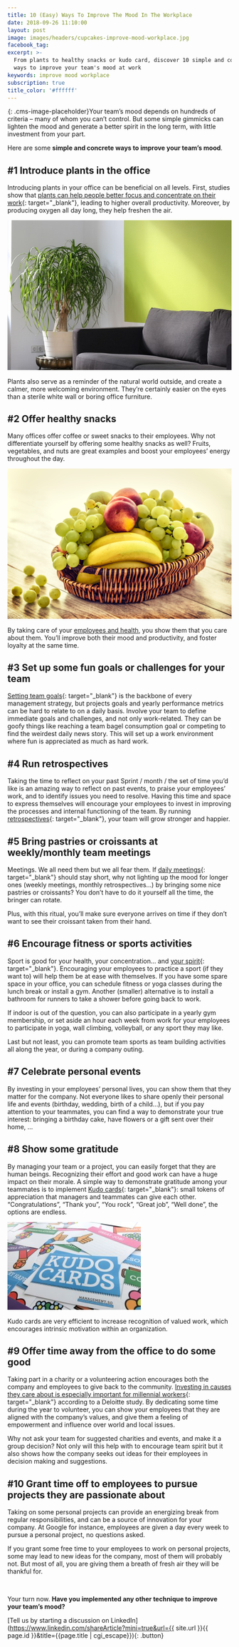 ```yaml
---
title: 10 (Easy) Ways To Improve The Mood In The Workplace
date: 2018-09-26 11:10:00
layout: post
image: images/headers/cupcakes-improve-mood-workplace.jpg
facebook_tag:
excerpt: >-
  From plants to healthy snacks or kudo card, discover 10 simple and concrete
  ways to improve your team's mood at work
keywords: improve mood workplace
subscription: true
title_color: '#ffffff'
---
```


![](data:image/png;base64,iVBORw0KGgoAAAANSUhEUgAAAAEAAAABCAYAAAAfFcSJAAAADUlEQVQYV2NYtWrVfwAG/gL+NbCogwAAAABJRU5ErkJggg==){: .cms-image-placeholder}Your team’s mood depends on hundreds of criteria – many of whom you can’t control. But some simple gimmicks can lighten the mood and generate a better spirit in the long term, with little investment from your part.&nbsp;

Here are some **simple and concrete ways to improve your team’s mood**.

## \#1 Introduce plants in the office

Introducing plants in your office can be beneficial on all levels. First, studies show that [plants can help people better focus and concentrate on their work](http://ellisonchair.tamu.edu/health-and-well-being-benefits-of-plants/#.VgrduivNMUk){: target="_blank"}, leading to higher overall productivity. Moreover, by producing oxygen all day long, they help freshen the air.

![](/uploads/office-1696739-640.jpg)

Plants also serve as a reminder of the natural world outside, and create a calmer, more welcoming environment. They’re certainly easier on the eyes than a sterile white wall or boring office furniture.

## \#2 Offer healthy snacks

Many offices offer coffee or sweet snacks to their employees. Why not differentiate yourself by offering some healthy snacks as well? Fruits, vegetables, and nuts are great examples and boost your employees’ energy throughout the day.

![](/uploads/apples-bananas-basket-235294.jpg)

By taking care of your [employees and health](/2019/03/29/why-doing-team-health-checks.html), you show them that you care about them. You’ll improve both their mood and productivity, and foster loyalty at the same time.

## \#3 Set up some fun goals or challenges for your team

[Setting team goals](http://www.themuse.com/career/what-i-learned-about-management-from-a-road-trip/){: target="_blank"} is the backbone of every management strategy, but projects goals and yearly performance metrics can be hard to relate to on a daily basis. Involve your team to define immediate goals and challenges, and not only work-related. They can be goofy things like reaching a team bagel consumption goal or competing to find the weirdest daily news story. This will set up a work environment where fun is appreciated as much as hard work.

## \#4 Run retrospectives

Taking the time to reflect on your past Sprint / month / the set of time you’d like is an amazing way to reflect on past events, to praise your employees’ work, and to identify issues you need to resolve. Having this time and space to express themselves will encourage your employees to invest in improving the processes and internal functioning of the team. By running [retrospectives](https://blog.teammood.com/2018/02/07/a-simple-guide-to-run-agile-retrospectives.html){: target="_blank"}, your team will grow stronger and happier.

## \#5 Bring pastries or croissants at weekly/monthly team meetings

Meetings. We all need them but we all fear them. If [daily meetings](https://blog.teammood.com/2018/04/18/best-practices-to-run-effective-daily-standup-meetings.html){: target="_blank"} should stay short, why not lighting up the mood for longer ones (weekly meetings, monthly retrospectives…) by bringing some nice pastries or croissants? You don’t have to do it yourself all the time, the bringer can rotate.

Plus, with this ritual, you’ll make sure everyone arrives on time if they don’t want to see their croissant taken from their hand.

## \#6 Encourage fitness or sports activities

Sport is good for your health, your concentration… and [your spirit](https://www.muhealth.org/conditions-treatments/pediatrics/adolescent-medicine/benefits-of-sports){: target="_blank"}. Encouraging your employees to practice a sport (if they want to) will help them be at ease with themselves. If you have some spare space in your office, you can schedule fitness or yoga classes during the lunch break or install a gym. Another (smaller) alternative is to install a bathroom for runners to take a shower before going back to work.

If indoor is out of the question, you can also participate in a yearly gym membership, or set aside an hour each week from work for your employees to participate in yoga, wall climbing, volleyball, or any sport they may like.

Last but not least, you can promote team sports as team building activities all along the year, or during a company outing.

## \#7 Celebrate personal events

By investing in your employees’ personal lives, you can show them that they matter for the company. Not everyone likes to share openly their personal life and events (birthday, wedding, birth of a child…), but if you pay attention to your teammates, you can find a way to demonstrate your true interest: bringing a birthday cake, have flowers or a gift sent over their home, …

## \#8 Show some gratitude&nbsp;

By managing your team or a project, you can easily forget that they are human beings. Recognizing their effort and good work can have a huge impact on their morale. A simple way to demonstrate gratitude among your teammates is to implement [Kudo cards](https://management30.com/product/kudo-cards/){: target="_blank"}\: small tokens of appreciation that managers and teammates can give each other. “Congratulations”, “Thank you”, “You rock”, “Great job”, “Well done”, the options are endless.

![](/uploads/kudo-cards-300x197.jpg)

Kudo cards are very efficient to increase recognition of valued work, which encourages intrinsic motivation within an organization.

## \#9 Offer time away from the office to do some good

Taking part in a charity or a volunteering action encourages both the company and employees to give back to the community. [Investing in causes they care about is especially important for millennial workers](https://blog.teammood.com/2018/04/02/managers-do-you-know-how-to-work-with-millennials.html){: target="_blank"} according to a Deloitte study. By dedicating some time during the year to volunteer, you can show your employees that they are aligned with the company’s values, and give them a feeling of empowerment and influence over world and local issues.

Why not ask your team for suggested charities and events, and make it a group decision? Not only will this help with to encourage team spirit but it also shows how the company seeks out ideas for their employees in decision making and suggestions.

## \#10 Grant time off to employees to pursue projects they are passionate about

Taking on some personal projects can provide an energizing break from regular responsibilities, and can be a source of innovation for your company. At Google for instance, employees are given a day every week to pursue a personal project, no questions asked.

If you grant some free time to your employees to work on personal projects, some may lead to new ideas for the company, most of them will probably not. But most of all, you are giving them a breath of fresh air they will be thankful for.

&nbsp;

Your turn now. **Have you implemented any other technique to improve your team’s mood?**

[Tell us by starting a discussion on LinkedIn](https://www.linkedin.com/shareArticle?mini=true&url={{ site.url }}{{ page.id }}&title={{page.title | cgi_escape}}){: .button}